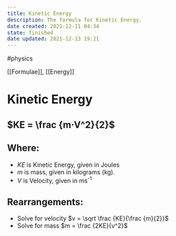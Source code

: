 ```yaml
---
title: Kinetic Energy
description: The formula for Kinetic Energy.
date created: 2021-12-11 04:34
state: finished
date updated: 2021-12-13 19:21
---
```

#physics

[[Formulae]], [[Energy]]

# Kinetic Energy

## $KE = \frac {m⋅V^2}{2}$

## Where:

- $KE$ is Kinetic Energy, given in Joules
- $m$ is mass, given in kilograms (kg).
- $V$ is Velocity, given in ms<sup>-1</sup>

## Rearrangements:

- Solve for velocity $v = \sqrt \frac {KE}{\frac {m}{2}}$
- Solve for mass $m = \frac {2KE}{v^2}$
